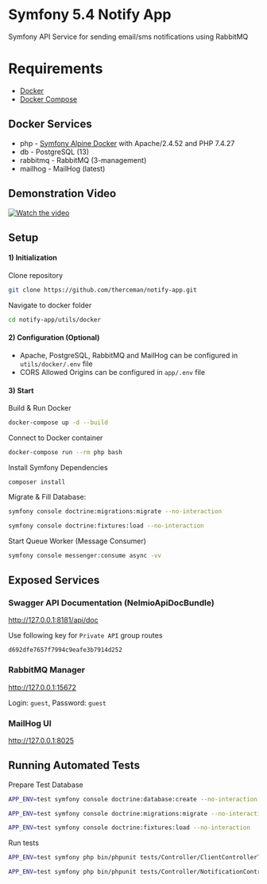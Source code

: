# Symfony 5.4 Notify App

Symfony API Service for sending email/sms notifications using RabbitMQ

# Requirements

* [Docker](https://docs.docker.com/engine/install/)
* [Docker Compose](https://docs.docker.com/compose/install/)

## Docker Services

* php - [Symfony Alpine Docker](https://github.com/therceman/symfony-alpine-docker) with Apache/2.4.52 and PHP 7.4.27
* db - PostgreSQL (13)
* rabbitmq - RabbitMQ (3-management)
* mailhog - MailHog (latest)

## Demonstration Video

[![Watch the video](https://github.com/therceman/notify/blob/master/home_task_youtube_preview.png)](https://www.youtube.com/watch?v=PuEPw3PEklE)

## Setup

#### 1) Initialization

Clone repository
```bash
git clone https://github.com/therceman/notify-app.git
```

Navigate to docker folder
```bash
cd notify-app/utils/docker
```

#### 2) Configuration (Optional)

* Apache, PostgreSQL, RabbitMQ and MailHog can be configured in `utils/docker/.env` file
* CORS Allowed Origins can be configured in `app/.env` file

#### 3) Start

Build & Run Docker
```bash
docker-compose up -d --build
```

Connect to Docker container
```bash
docker-compose run --rm php bash
```

Install Symfony Dependencies
```
composer install
```

Migrate & Fill Database: 
```bash
symfony console doctrine:migrations:migrate --no-interaction
```
```bash
symfony console doctrine:fixtures:load --no-interaction
```

Start Queue Worker (Message Consumer)
```bash
symfony console messenger:consume async -vv
```

## Exposed Services

### Swagger API Documentation (NelmioApiDocBundle)

http://127.0.0.1:8181/api/doc

Use following key for `Private API` group routes
```
d692dfe7657f7994c9eafe3b7914d252
```

### RabbitMQ Manager

http://127.0.0.1:15672

Login: `guest`, Password: `guest`

### MailHog UI

http://127.0.0.1:8025

## Running Automated Tests

Prepare Test Database
```bash
APP_ENV=test symfony console doctrine:database:create --no-interaction
```
```bash
APP_ENV=test symfony console doctrine:migrations:migrate --no-interaction
```
```bash
APP_ENV=test symfony console doctrine:fixtures:load --no-interaction
```

Run tests

```bash
APP_ENV=test symfony php bin/phpunit tests/Controller/ClientControllerTest.php
```
```bash
APP_ENV=test symfony php bin/phpunit tests/Controller/NotificationControllerTest.php
```
